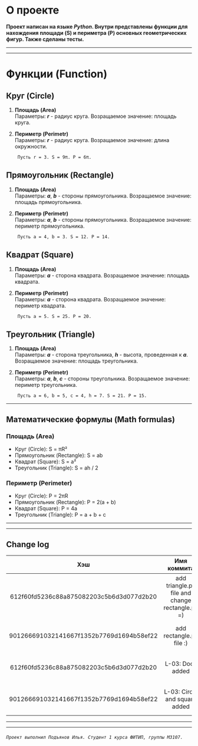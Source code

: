 # **О проекте**

**Проект написан на языке _Python_. Внутри представлены функции для нахождения площади (S) и периметра (P) основных геометрических фигур. Также сделаны тесты.**

---

---

# Функции (Function)

## **Круг (Circle)**

1.  **Площадь (Area)**\
    Параметры: **_r_** - радиус круга. Возращаемое значение: площадь круга.
2.  **Периметр (Perimetr)**\
    Параметры: **_r_** - радиус круга. Возращаемое значение: длина окружности.

         Пусть r = 3. S = 9π. P = 6π.
## **Прямоугольник (Rectangle)**

1.  **Площадь (Area)**\
    Параметры: **_a_**, **_b_** - стороны прямоугольника. Возращаемое значение: площадь прямоугольника.
2.  **Периметр (Perimetr)**\
    Параметры: **_a_**, **_b_** - стороны прямоугольника. Возращаемое значение: периметр прямоугольника.

         Пусть a = 4, b = 3. S = 12. P = 14.

## **Квадрат (Square)**

1.  **Площадь (Area)**\
    Параметры: **_a_** - сторона квадрата. Возращаемое значение: площадь квадрата.
2.  **Периметр (Perimetr)**\
    Параметры: **_а_** - сторона квадрата. Возращаемое значение: периметр квадрата.

         Пусть a = 5. S = 25. P = 20.

## **Треугольник (Triangle)**

1.  **Площадь (Area)**\
    Параметры: **_a_** - сторона треугольника, **_h_** - высота, проведенная к **_а_**. Возращаемое значение: площадь треугольника.
2.  **Периметр (Perimetr)**\
    Параметры: **_а_**, **_b_**, **_c_** - стороны треугольника. Возращаемое значение: периметр треугольника.

         Пусть a = 6, b = 5, c = 4, h = 7. S = 21. P = 15.

---

## Математические формулы (Math formulas)

### Площадь (Area)

- Круг (Circle): S = πR²
- Прямоугольник (Rectangle): S = ab
- Квадрат (Square): S = a²
- Треугольник (Triangle): S = ah / 2

### Периметр (Perimeter)

- Круг (Circle): P = 2πR
- Прямоугольник (Rectangle): P = 2(a + b)
- Квадрат (Square): P = 4a
- Треугольник (Triangle): P = a + b + c

---

---

## Change log

|                   Хэш                    |                   Имя коммита                   |                      Изменения                       |           Дата           |
| :--------------------------------------: | :---------------------------------------------: | :--------------------------------------------------: | :----------------------: |
| 612f60fd5236c88a875082203c5b6d3d077d2b20 | add triangle.py file and change rectangle.py =) | Изменена функция, добавленная ранее + еще одна новая | Wed Sep 20 17:05:07 2023 |
| 901266691032141667f1352b7769d1694b58ef22 |            add rectangle.py file :)             |         Добавлена функция вычисления фигуры          | Wed Sep 20 17:03:44 2023 |
| 612f60fd5236c88a875082203c5b6d3d077d2b20 |                L-03: Docs added                 |           Добавлена папка docs + readme.md           | Thu Mar 4 14:55:29 2021  |
| 901266691032141667f1352b7769d1694b58ef22 |          L-03: Circle and square added          |               Добавлены основные файлы               | Thu Mar 4 14:54:08 2021  |

---

---

###### `Проект выполнил Подъянов Илья. Студент 1 курса ФИТИП, группы M3107.`
